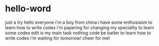# hello-word
just a try
hello everyone
i'm a boy from china 
i have some enthusiasm to learn how to write codes
i'm papering for changing my speciality
to learn some codes edit is my main task
nothing code be batter to learn how to write codes
i'm waiting for tomorrow!
cheer for me! 
